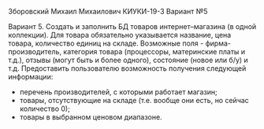 Зборовский Михаил Михаилович КИУКИ-19-3 Вариант №5

Вариант 5. Создать и заполнить БД товаров интернет–магазина (в одной коллекции). Для товара обязательно указывается название, цена товара, количество единиц на складе. Возможные поля - фирма-производитель, категория товара (процессоры, материнские платы и т.д.), отзывы (могут быть и более одного), состояние (новое или б/у) и т.д.
Предоставить пользователю возможность получения следующей информации:
- перечень производителей, с которыми работает магазин;
- товары, отсутствующие на складе (т.е. вообще они есть, но сейчас количество 0);
- товары в выбранном ценовом диапазоне.